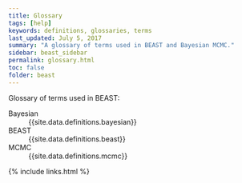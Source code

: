 ```yaml
---
title: Glossary
tags: [help]
keywords: definitions, glossaries, terms
last_updated: July 5, 2017
summary: "A glossary of terms used in BEAST and Bayesian MCMC."
sidebar: beast_sidebar
permalink: glossary.html
toc: false
folder: beast
---
```


Glossary of terms used in BEAST:

<dl class="dl-horizontal">

<dt id="haughty">Bayesian</dt>
<dd>{{site.data.definitions.bayesian}}</dd>

<dt id="beast">BEAST</dt>
<dd>{{site.data.definitions.beast}}</dd>

<dt id="gratuitous">MCMC</dt>
<dd>{{site.data.definitions.mcmc}}</dd>

</dl>

{% include links.html %}
